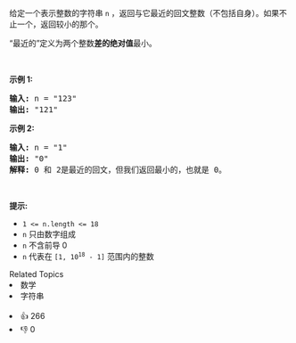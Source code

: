 <p>给定一个表示整数的字符串&nbsp;<code>n</code> ，返回与它最近的回文整数（不包括自身）。如果不止一个，返回较小的那个。</p>

<p>“最近的”定义为两个整数<strong>差的绝对值</strong>最小。</p>

<p>&nbsp;</p>

<p><strong>示例 1:</strong></p>

<pre>
<strong>输入:</strong> n = "123"
<strong>输出:</strong> "121"
</pre>

<p><strong>示例 2:</strong></p>

<pre>
<strong>输入:</strong> n = "1"
<strong>输出:</strong> "0"
<strong>解释:</strong> 0 和 2是最近的回文，但我们返回最小的，也就是 0。
</pre>

<p>&nbsp;</p>

<p><strong>提示:</strong></p>

<ul> 
 <li><code>1 &lt;= n.length &lt;= 18</code></li> 
 <li><code>n</code>&nbsp;只由数字组成</li> 
 <li><code>n</code>&nbsp;不含前导 0</li> 
 <li><code>n</code>&nbsp;代表在&nbsp;<code>[1, 10<sup>18</sup>&nbsp;- 1]</code> 范围内的整数</li> 
</ul>

<div><div>Related Topics</div><div><li>数学</li><li>字符串</li></div></div><br><div><li>👍 266</li><li>👎 0</li></div>